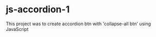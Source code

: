 # js-accordion-1

This project was to create accordion btn with 'collapse-all btn' using JavaScript

